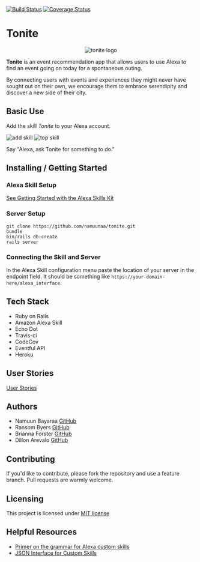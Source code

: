 [![Build Status](https://travis-ci.org/namuunaa/tonite.svg?branch=development)](https://travis-ci.org/namuunaa/tonite)
[![Coverage Status](https://img.shields.io/codecov/c/github/codecov/example-python.svg?branch=development)](https://codecov.io/gh/namuunaa/tonite)

# Tonite
<p align="center">
<img src= "https://github.com/namuunaa/tonite/blob/development/app/assets/images/tonite_512_round.png" alt="tonite logo" align="center">
</p>

**Tonite** is an event recommendation app that allows users to use Alexa to find an
event going on today for a spontaneous outing.

By connecting users with events and experiences they might never have sought out on their own, we encourage them to embrace serendipity and discover a new side of their city.

## Basic Use

Add the skill _Tonite_ to your Alexa account.

<img src= "https://github.com/namuunaa/tonite/blob/development/app/assets/images/skill.png" alt="add skill">
<img src= "https://github.com/namuunaa/tonite/blob/development/app/assets/images/top_event.png" alt="top skill">


Say "Alexa, ask Tonite for something to do."

## Installing / Getting Started

### Alexa Skill Setup

[See Getting Started with the Alexa Skills Kit](https://developer.amazon.com/public/solutions/alexa/alexa-skills-kit/getting-started-guide)

### Server Setup

```
git clone https://github.com/namuunaa/tonite.git
bundle
bin/rails db:create
rails server
```

### Connecting the Skill and Server

In the Alexa Skill configuration menu paste the location of your server in the
endpoint field. It should be something like `https://your-domain-here/alexa_interface`.

## Tech Stack

 * Ruby on Rails
 * Amazon Alexa Skill
 * Echo Dot
 * Travis-ci
 * CodeCov
 * Eventful API
 * Heroku

## User Stories

[User Stories](./user_stories.md)

## Authors

* Namuun Bayaraa [GitHub](https://github.com/namuunaa)
* Ransom Byers [GitHub](https://github.com/rasnom)
* Brianna Forster [GitHub](https://github.com/b-forster)
* Dillon Arevalo [GitHub](https://github.com/dillonbarevalo)

## Contributing

If you'd like to contribute, please fork the repository and use a feature
branch. Pull requests are warmly welcome.

## Licensing

This project is licensed under [MIT license](./LICENSE)

## Helpful Resources

 * [Primer on the grammar for Alexa custom skills](https://developer.amazon.com/public/solutions/alexa/alexa-skills-kit/docs/supported-phrases-to-begin-a-conversation)
 * [JSON Interface for Custom Skills](https://developer.amazon.com/public/solutions/alexa/alexa-skills-kit/docs/alexa-skills-kit-interface-referenceg)

